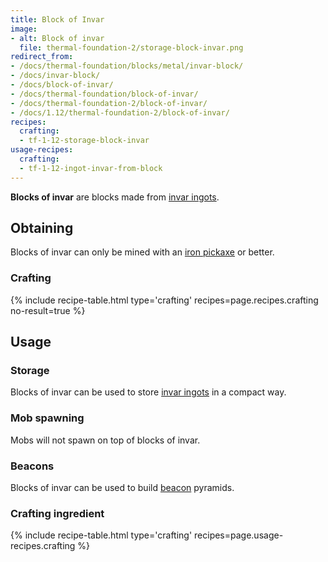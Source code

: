 ```yaml
---
title: Block of Invar
image:
- alt: Block of invar
  file: thermal-foundation-2/storage-block-invar.png
redirect_from:
- /docs/thermal-foundation/blocks/metal/invar-block/
- /docs/invar-block/
- /docs/block-of-invar/
- /docs/thermal-foundation/block-of-invar/
- /docs/thermal-foundation-2/block-of-invar/
- /docs/1.12/thermal-foundation-2/block-of-invar/
recipes:
  crafting:
  - tf-1-12-storage-block-invar
usage-recipes:
  crafting:
  - tf-1-12-ingot-invar-from-block
---
```


**Blocks of invar** are blocks made from [invar ingots](/docs/1.12/thermal-foundation/invar-ingot/).


Obtaining
---------

Blocks of invar can only be mined with an [iron
pickaxe](https://minecraft.gamepedia.com/Pickaxe) or better.

### Crafting
{% include recipe-table.html type='crafting' recipes=page.recipes.crafting no-result=true %}


Usage
-----

### Storage
Blocks of invar can be used to store [invar ingots](/docs/1.12/thermal-foundation/invar-ingot/) in a
compact way.

### Mob spawning
Mobs will not spawn on top of blocks of invar.

### Beacons
Blocks of invar can be used to build
[beacon](https://minecraft.gamepedia.com/Beacon) pyramids.

### Crafting ingredient
{% include recipe-table.html type='crafting' recipes=page.usage-recipes.crafting %}

